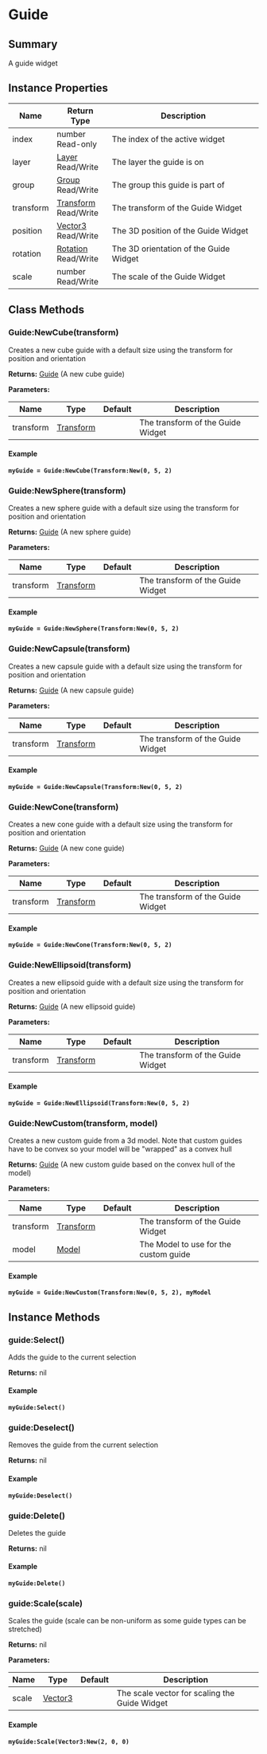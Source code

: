 
# Guide

## Summary
A guide widget


## Instance Properties

<table data-full-width="false">
<thead><tr><th>Name</th><th>Return Type</th><th>Description</th></tr></thead>
<tbody>
<tr><td>index</td><td>number<br>Read-only</td><td>The index of the active widget</td></tr>
<tr><td>layer</td><td><a href="layer.md">Layer</a><br>Read/Write</td><td>The layer the guide is on</td></tr>
<tr><td>group</td><td><a href="group.md">Group</a><br>Read/Write</td><td>The group this guide is part of</td></tr>
<tr><td>transform</td><td><a href="transform.md">Transform</a><br>Read/Write</td><td>The transform of the Guide Widget</td></tr>
<tr><td>position</td><td><a href="vector3.md">Vector3</a><br>Read/Write</td><td>The 3D position of the Guide Widget</td></tr>
<tr><td>rotation</td><td><a href="rotation.md">Rotation</a><br>Read/Write</td><td>The 3D orientation of the Guide Widget</td></tr>
<tr><td>scale</td><td>number<br>Read/Write</td><td>The scale of the Guide Widget</td></tr>
</tbody></table>



## Class Methods

        
### Guide:NewCube(transform)

Creates a new cube guide with a default size using the transform for position and orientation

**Returns:** <a href="guide.md">Guide</a>  (A new cube guide)


**Parameters:**

<table data-full-width="false">
<thead><tr><th>Name</th><th>Type</th><th>Default</th><th>Description</th></tr></thead>
<tbody><tr><td>transform</td><td><a href="transform.md">Transform</a></td><td></td><td>The transform of the Guide Widget</td></tr></tbody></table>




#### Example

<pre class="language-lua"><code class="lang-lua"><strong>myGuide = Guide:NewCube(Transform:New(0, 5, 2)</strong></code></pre>




### Guide:NewSphere(transform)

Creates a new sphere guide with a default size using the transform for position and orientation

**Returns:** <a href="guide.md">Guide</a>  (A new sphere guide)


**Parameters:**

<table data-full-width="false">
<thead><tr><th>Name</th><th>Type</th><th>Default</th><th>Description</th></tr></thead>
<tbody><tr><td>transform</td><td><a href="transform.md">Transform</a></td><td></td><td>The transform of the Guide Widget</td></tr></tbody></table>




#### Example

<pre class="language-lua"><code class="lang-lua"><strong>myGuide = Guide:NewSphere(Transform:New(0, 5, 2)</strong></code></pre>




### Guide:NewCapsule(transform)

Creates a new capsule guide with a default size using the transform for position and orientation

**Returns:** <a href="guide.md">Guide</a>  (A new capsule guide)


**Parameters:**

<table data-full-width="false">
<thead><tr><th>Name</th><th>Type</th><th>Default</th><th>Description</th></tr></thead>
<tbody><tr><td>transform</td><td><a href="transform.md">Transform</a></td><td></td><td>The transform of the Guide Widget</td></tr></tbody></table>




#### Example

<pre class="language-lua"><code class="lang-lua"><strong>myGuide = Guide:NewCapsule(Transform:New(0, 5, 2)</strong></code></pre>




### Guide:NewCone(transform)

Creates a new cone guide with a default size using the transform for position and orientation

**Returns:** <a href="guide.md">Guide</a>  (A new cone guide)


**Parameters:**

<table data-full-width="false">
<thead><tr><th>Name</th><th>Type</th><th>Default</th><th>Description</th></tr></thead>
<tbody><tr><td>transform</td><td><a href="transform.md">Transform</a></td><td></td><td>The transform of the Guide Widget</td></tr></tbody></table>




#### Example

<pre class="language-lua"><code class="lang-lua"><strong>myGuide = Guide:NewCone(Transform:New(0, 5, 2)</strong></code></pre>




### Guide:NewEllipsoid(transform)

Creates a new ellipsoid guide with a default size using the transform for position and orientation

**Returns:** <a href="guide.md">Guide</a>  (A new ellipsoid guide)


**Parameters:**

<table data-full-width="false">
<thead><tr><th>Name</th><th>Type</th><th>Default</th><th>Description</th></tr></thead>
<tbody><tr><td>transform</td><td><a href="transform.md">Transform</a></td><td></td><td>The transform of the Guide Widget</td></tr></tbody></table>




#### Example

<pre class="language-lua"><code class="lang-lua"><strong>myGuide = Guide:NewEllipsoid(Transform:New(0, 5, 2)</strong></code></pre>




### Guide:NewCustom(transform, model)

Creates a new custom guide from a 3d model. Note that custom guides have to be convex so your model will be "wrapped" as a convex hull

**Returns:** <a href="guide.md">Guide</a>  (A new custom guide based on the convex hull of the model)


**Parameters:**

<table data-full-width="false">
<thead><tr><th>Name</th><th>Type</th><th>Default</th><th>Description</th></tr></thead>
<tbody><tr><td>transform</td><td><a href="transform.md">Transform</a></td><td></td><td>The transform of the Guide Widget</td></tr>
<tr><td>model</td><td><a href="model.md">Model</a></td><td></td><td>The Model to use for the custom guide</td></tr></tbody></table>




#### Example

<pre class="language-lua"><code class="lang-lua"><strong>myGuide = Guide:NewCustom(Transform:New(0, 5, 2), myModel</strong></code></pre>



    

## Instance Methods

        
### guide:Select()

Adds the guide to the current selection

**Returns:** nil 




#### Example

<pre class="language-lua"><code class="lang-lua"><strong>myGuide:Select()</strong></code></pre>




### guide:Deselect()

Removes the guide from the current selection

**Returns:** nil 




#### Example

<pre class="language-lua"><code class="lang-lua"><strong>myGuide:Deselect()</strong></code></pre>




### guide:Delete()

Deletes the guide

**Returns:** nil 




#### Example

<pre class="language-lua"><code class="lang-lua"><strong>myGuide:Delete()</strong></code></pre>




### guide:Scale(scale)

Scales the guide (scale can be non-uniform as some guide types can be stretched)

**Returns:** nil 


**Parameters:**

<table data-full-width="false">
<thead><tr><th>Name</th><th>Type</th><th>Default</th><th>Description</th></tr></thead>
<tbody><tr><td>scale</td><td><a href="vector3.md">Vector3</a></td><td></td><td>The scale vector for scaling the Guide Widget</td></tr></tbody></table>




#### Example

<pre class="language-lua"><code class="lang-lua"><strong>myGuide:Scale(Vector3:New(2, 0, 0)</strong></code></pre>



    

